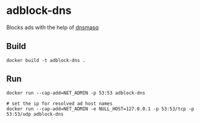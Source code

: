 # adblock-dns
Blocks ads with the help of [dnsmasq](http://www.thekelleys.org.uk/dnsmasq/doc.html)

## Build
```
docker build -t adblock-dns .
```

## Run
```
docker run --cap-add=NET_ADMIN -p 53:53 adblock-dns

# set the ip for resolved ad host names
docker run --cap-add=NET_ADMIN -e NULL_HOST=127.0.0.1 -p 53:53/tcp -p 53:53/udp adblock-dns
```
